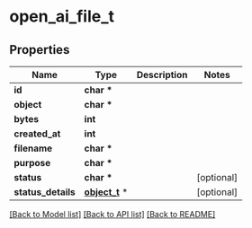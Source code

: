 # open_ai_file_t

## Properties
Name | Type | Description | Notes
------------ | ------------- | ------------- | -------------
**id** | **char \*** |  | 
**object** | **char \*** |  | 
**bytes** | **int** |  | 
**created_at** | **int** |  | 
**filename** | **char \*** |  | 
**purpose** | **char \*** |  | 
**status** | **char \*** |  | [optional] 
**status_details** | [**object_t**](.md) \* |  | [optional] 

[[Back to Model list]](../README.md#documentation-for-models) [[Back to API list]](../README.md#documentation-for-api-endpoints) [[Back to README]](../README.md)


